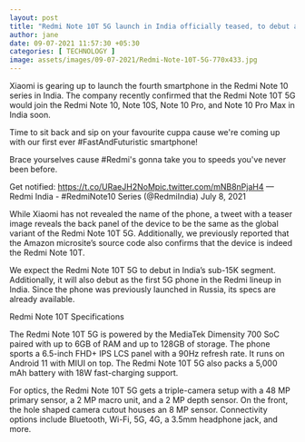 ```yaml
---
layout: post
title: "Redmi Note 10T 5G launch in India officially teased, to debut as first 5G Redmi phone"
author: jane 
date: 09-07-2021 11:57:30 +05:30 
categories: [ TECHNOLOGY ] 
image: assets/images/09-07-2021/Redmi-Note-10T-5G-770x433.jpg
---
```

Xiaomi is gearing up to launch the fourth smartphone in the Redmi Note 10 series in India. The company recently confirmed that the Redmi Note 10T 5G would join the Redmi Note 10, Note 10S, Note 10 Pro, and Note 10 Pro Max in India soon.



Time to sit back and sip on your favourite cuppa cause we're coming up with our first ever #FastAndFuturistic smartphone!

Brace yourselves cause #Redmi's gonna take you to speeds you've never been before.

Get notified: https://t.co/URaeJH2NoMpic.twitter.com/mNB8nPjaH4 — Redmi India - #RedmiNote10 Series (@RedmiIndia) July 8, 2021

While Xiaomi has not revealed the name of the phone, a tweet with a teaser image reveals the back panel of the device to be the same as the global variant of the Redmi Note 10T 5G. Additionally, we previously reported that the Amazon microsite’s source code also confirms that the device is indeed the Redmi Note 10T.

We expect the Redmi Note 10T 5G to debut in India’s sub-15K segment. Additionally, it will also debut as the first 5G phone in the Redmi lineup in India. Since the phone was previously launched in Russia, its specs are already available.

Redmi Note 10T Specifications

The Redmi Note 10T 5G is powered by the MediaTek Dimensity 700 SoC paired with up to 6GB of RAM and up to 128GB of storage. The phone sports a 6.5-inch FHD+ IPS LCS panel with a 90Hz refresh rate. It runs on Android 11 with MIUI on top. The Redmi Note 10T 5G also packs a 5,000 mAh battery with 18W fast-charging support.

For optics, the Redmi Note 10T 5G gets a triple-camera setup with a 48 MP primary sensor, a 2 MP macro unit, and a 2 MP depth sensor. On the front, the hole shaped camera cutout houses an 8 MP sensor. Connectivity options include Bluetooth, Wi-Fi, 5G, 4G, a 3.5mm headphone jack, and more.